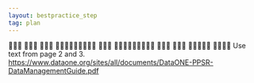 ```yaml
---
layout: bestpractice_step
tag: plan
---
```

􏰣􏰁􏰏 􏰐􏰈􏰂 􏰂􏰗􏰓 􏰏􏰍􏰐􏰌􏰓􏰖􏰖􏰓􏰖 􏰁􏰑􏰥 􏰍􏰓􏰖􏰐􏰈􏰍􏰌􏰓􏰖 􏰦􏰐􏰍 􏰂􏰗􏰓 􏰓􏰑􏰎􏰍􏰓 􏰥􏰁􏰂􏰁 Use text from page 2 and 3. https://www.dataone.org/sites/all/documents/DataONE-PPSR-DataManagementGuide.pdf
